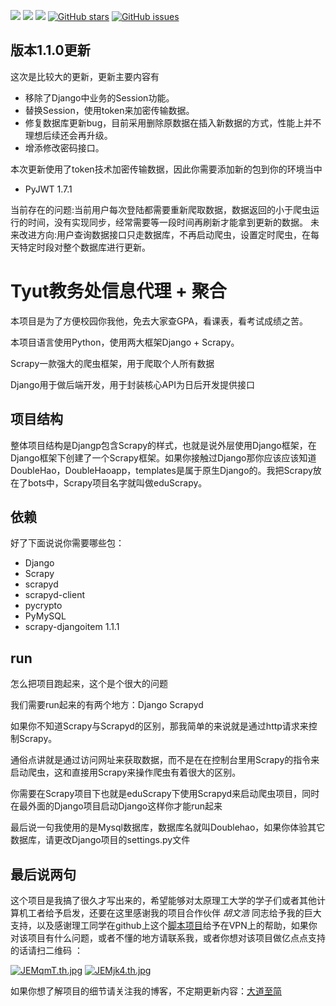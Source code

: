 ![](https://img.shields.io/badge/language-Python-orange.svg) ![](https://img.shields.io/badge/license-MIT-000000.svg) ![](https://img.shields.io/badge/version-1.1.0-yellow) [![GitHub stars](https://img.shields.io/github/stars/snake-lvyonghao/Tyut-Proxy)](https://github.com/snake-lvyonghao/Tyut-Proxy/stargazers) [![GitHub issues](https://img.shields.io/github/issues/snake-lvyonghao/Tyut-Proxy)](https://github.com/snake-lvyonghao/Tyut-Proxy/issues) 
## 版本1.1.0更新 
这次是比较大的更新，更新主要内容有
+ 移除了Django中业务的Session功能。
+ 替换Session，使用token来加密传输数据。
+ 修复数据库更新bug，目前采用删除原数据在插入新数据的方式，性能上并不理想后续还会再升级。
+ 增添修改密码接口。

本次更新使用了token技术加密传输数据，因此你需要添加新的包到你的环境当中
+ PyJWT                   1.7.1   

当前存在的问题:当前用户每次登陆都需要重新爬取数据，数据返回的小于爬虫运行的时间，没有实现同步，经常需要等一段时间再刷新才能拿到更新的数据。
未来改进方向:用户查询数据接口只走数据库，不再启动爬虫，设置定时爬虫，在每天特定时段对整个数据库进行更新。
# Tyut教务处信息代理 + 聚合

本项目是为了方便校园你我他，免去大家查GPA，看课表，看考试成绩之苦。

本项目语言使用Python，使用两大框架Django + Scrapy。

Scrapy一款强大的爬虫框架，用于爬取个人所有数据

Django用于做后端开发，用于封装核心API为日后开发提供接口

## 项目结构

整体项目结构是Djangp包含Scrapy的样式，也就是说外层使用Django框架，在Django框架下创建了一个Scrapy框架。如果你接触过Django那你应该应该知道DoubleHao，DoubleHaoapp，templates是属于原生Django的。我把Scrapy放在了bots中，Scrapy项目名字就叫做eduScrapy。

## 依赖

好了下面说说你需要哪些包：

+ Django
+ Scrapy
+ scrapyd           
+ scrapyd-client    
+ pycrypto          
+ PyMySQL           
+ scrapy-djangoitem 1.1.1   

## run

怎么把项目跑起来，这个是个很大的问题

我们需要run起来的有两个地方：Django Scrapyd

如果你不知道Scrapy与Scrapyd的区别，那我简单的来说就是通过http请求来控制Scrapy。

通俗点讲就是通过访问网址来获取数据，而不是在在控制台里用Scrapy的指令来启动爬虫，这和直接用Scrapy来操作爬虫有着很大的区别。

你需要在Scrapy项目下也就是eduScrapy下使用Scrapyd来启动爬虫项目，同时在最外面的Django项目启动Django这样你才能run起来

最后说一句我使用的是Mysql数据库，数据库名就叫Doublehao，如果你体验其它数据库，请更改Django项目的settings.py文件

## 最后说两句

这个项目是我搞了很久才写出来的，希望能够对太原理工大学的学子们或者其他计算机工者给予启发，还要在这里感谢我的项目合作伙伴 *胡文浩* 同志给予我的巨大支持，以及感谢理工同学在github上这个[脚本项目](https://github.com/bla58351/tyut-novpn/blob/master/README.md)给予在VPN上的帮助，如果你对该项目有什么问题，或者不懂的地方请联系我，或者你想对该项目做亿点点支持的话请扫二维码 ：

[![JEMqmT.th.jpg](https://s1.ax1x.com/2020/04/17/JEMqmT.th.jpg)](https://imgchr.com/i/JEMqmT)		[![JEMjk4.th.jpg](https://s1.ax1x.com/2020/04/17/JEMjk4.th.jpg)](https://imgchr.com/i/JEMjk4)

如果你想了解项目的细节请关注我的博客，不定期更新内容：[大道至简](https://snake-lvyonghao.github.io/)



